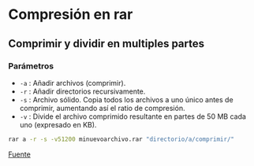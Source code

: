 # Compresión en rar

## Comprimir y dividir en multiples partes

### Parámetros
- `-a` : Añadir archivos (comprimir).
- `-r` : Añadir directorios recursivamente.
- `-s` : Archivo sólido. Copia todos los archivos a uno único antes de comprimir, aumentando así el ratio de compresión.
- `-v` : Divide el archivo comprimido resultante en partes de 50 MB cada uno (expresado en KB).

```bash
rar a -r -s -v51200 minuevoarchivo.rar "directorio/a/comprimir/"
```

[Fuente](https://www.alvarolara.com/2015/09/28/como-comprimir-un-archivo-rar-en-multiples-partes-en-gnulinux/)